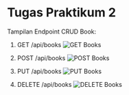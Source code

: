 # Tugas Praktikum  2
Tampilan Endpoint CRUD Book:

1. GET /api/books
![GET Books](../ss/Get.png)

2. POST /api/books
![POST Books](../ss/Post.png)

3. PUT /api/books
![PUT Books](../ss/Put.png)

4. DELETE /api/books
![DELETE Books](../ss/Delete.png)
